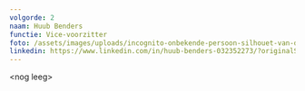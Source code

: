 ```yaml
---
volgorde: 2
naam: Huub Benders
functie: Vice-voorzitter
foto: /assets/images/uploads/incognito-onbekende-persoon-silhouet-van-de-mens-110196097.webp
linkedin: https://www.linkedin.com/in/huub-benders-032352273/?originalSubdomain=nl
---
```

<﻿nog leeg>